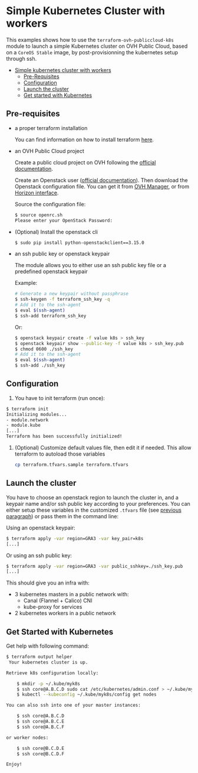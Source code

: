 # Simple Kubernetes Cluster with workers

This examples shows how to use the `terraform-ovh-publiccloud-k8s` module to 
launch a simple Kubernetes cluster on OVH Public Cloud, based on a `CoreOS Stable`
image, by post-provisionning the kubernetes setup through ssh.

- [Simple kubernetes cluster with workers](#simple-kubernetes-cluster-with-workers)
    - [Pre-Requisites](#pre-requisites)
    - [Configuration](#configuration)
    - [Launch the cluster](#launch-the-cluster)
    - [Get started with Kubernetes](#get-started-with-kubernetes)

## Pre-requisites

- a proper terraform installation

  You can find information on how to install terraform [here](https://www.terraform.io/intro/getting-started/install.html).

- an OVH Public Cloud project
  
  Create a public cloud project on OVH following the [official documentation](https://docs.ovh.com/gb/en/public-cloud/getting_started_with_public_cloud_logging_in_and_creating_a_project/).

  Create an Openstack user ([official documentation](https://docs.ovh.com/gb/en/public-cloud/configure_user_access_to_horizon/)).
  Then download the Openstack configuration file. You can get it from [OVH Manager](https://www.ovh.com/manager/cloud/), or from [Horizon interface](https://horizon.cloud.ovh.net/project/api_access/openrc/).

  Source the configuration file:

  ```bash
  $ source openrc.sh
  Please enter your OpenStack Password:
  ```
  
- (Optional) Install the openstack cli

  ```bash
  $ sudo pip install python-openstackclient==3.15.0
  ```

- an ssh public key or openstack keypair

  The module allows you to either use an ssh public key file or a predefined openstack keypair

  Example: 

   ```bash
   # Generate a new keypair without passphrase
   $ ssh-keygen -f terraform_ssh_key -q
   # Add it to the ssh-agent 
   $ eval $(ssh-agent)
   $ ssh-add terraform_ssh_key
   ```
   
   Or:
   
   ```bash
   $ openstack keypair create -f value k8s > ssh_key
   $ openstack keypair show --public-key -f value k8s > ssh_key.pub
   $ chmod 0600 ./ssh_key
   # Add it to the ssh-agent
   $ eval $(ssh-agent)
   $ ssh-add ./ssh_key
   ```

## Configuration

1. You have to init terraform (run once):

```bash
$ terraform init
Initializing modules...
- module.network
- module.kube
[...]
Terraform has been successfully initialized!
```

1. (Optional) Customize default values file, then edit it if needed.
   This allow terraform to autoload those variables

   ```bash
   cp terraform.tfvars.sample terraform.tfvars
   ```

## Launch the cluster

You have to choose an openstack region to launch the cluster in, and a keypair name and/or ssh public key according to your preferences. You can either setup these variables in the customized `.tfvars` file (see [previous paragraph](#configuration)) or pass them in the command line:

Using an openstack keypair:

```bash
$ terraform apply -var region=GRA3 -var key_pair=k8s
[...]
```

Or using an ssh public key:

```bash
$ terraform apply -var region=GRA3 -var public_sshkey=./ssh_key.pub
[...]
```


This should give you an infra with:

* 3 kubernetes masters in a public network with:
  * Canal (Flannel + Calico) CNI
  * kube-proxy for services
* 2 kubernetes workers in a public network

## Get Started with Kubernetes

Get help with following command:

```bash
$ terraform output helper
 Your kubernetes cluster is up.

Retrieve k8s configuration locally:

    $ mkdir -p ~/.kube/myk8s
    $ ssh core@A.B.C.D sudo cat /etc/kubernetes/admin.conf > ~/.kube/myk8s/config
    $ kubectl --kubeconfig ~/.kube/myk8s/config get nodes

You can also ssh into one of your master instances:

    $ ssh core@A.B.C.D
    $ ssh core@A.B.C.E
    $ ssh core@A.B.C.F

or worker nodes:

    $ ssh core@B.C.D.E
    $ ssh core@B.C.D.F

Enjoy!
```
